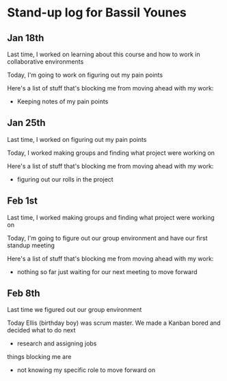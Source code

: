 # Stand-up log for Bassil Younes

## Jan 18th

Last time, I worked on learning about this course and how to work in collaborative environments

Today, I'm going to work on figuring out my pain points

Here's a list of stuff that's blocking me from moving ahead with my work:

- Keeping notes of my pain points

## Jan 25th

Last time, I worked on figuring out my pain points

Today, I worked making groups and finding what project were working on

Here's a list of stuff that's blocking me from moving ahead with my work:

- figuring out our rolls in the project

## Feb 1st

Last time, I worked making groups and finding what project were working on

Today, I'm going to figure out our group environment and have our first standup meeting

Here's a list of stuff that's blocking me from moving ahead with my work:

- nothing so far just waiting for our next meeting to move forward

## Feb 8th

Last time we figured out our group environment

Today Ellis (birthday boy) was scrum master. We made a Kanban bored and decided what to do next

- research and assigning jobs

things blocking me are

- not knowing my specific role to move forward on
